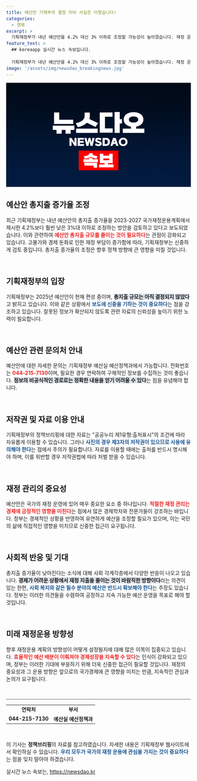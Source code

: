 ```yaml
---
title: 예산안 기재부의 결정 미비 사실은 이렇습니다!
categories:
  - 경제
excerpt: >
  기획재정부가 내년 예산안을 4.2% 대신 3% 이하로 조정할 가능성이 높아졌습니다. 재정 운용의 변화가 가져올 파장은? 클릭해 확인하세요!
feature_text: >
  ## koreaapp 실시간 뉴스 속보입니다.

  기획재정부가 내년 예산안을 4.2% 대신 3% 이하로 조정할 가능성이 높아졌습니다. 재정 운용의 변화가 가져올 파장은? 클릭해 확인하세요!
image: '/assets/img/newsdao_breakingnews.jpg'
---
```


<p><img src="/assets/img/newsdao_breakingnews.jpg" alt="koreaapp 속보" /></p>

<h2 data-ke-size="size26">예산안 총지출 증가율 조정</h2>

<p data-ke-size="size16">최근 기획재정부는 내년 예산안의 총지출 증가율을 2023-2027 국가재정운용계획에서 제시한 4.2%보다 훨씬 낮은 3%대 이하로 조정하는 방안을 검토하고 있다고 보도되었습니다. 이와 관련하여 <b><span style="color: #ee2323;">예산안 총지출 규모를 줄이는 것이 필요하다</span></b>는 관점이 강화되고 있습니다. 고물가와 경제 둔화로 인한 재정 부담이 증가함에 따라, 기획재정부는 신중하게 검토 중입니다. 총지출 증가율의 조정은 향후 정책 방향에 큰 영향을 미칠 것입니다.</p>

<p data-ke-size="size16">&nbsp;</p>

<h2 data-ke-size="size26">기획재정부의 입장</h2>

<p data-ke-size="size16">기획재정부는 2025년 예산안이 현재 편성 중이며, <b><span style="background-color: #21538527;">총지출 규모는 아직 결정되지 않았다</span></b>고 밝히고 있습니다. 이와 같은 상황에서 <b><span style="color: #1a5490;">보도에 신중을 기하는 것이 중요하다</span></b>는 점을 강조하고 있습니다. 잘못된 정보가 확산되지 않도록 관련 자료의 신뢰성을 높이기 위한 노력이 필요합니다.</p>

<p data-ke-size="size16">&nbsp;</p>

<h2 data-ke-size="size26">예산안 관련 문의처 안내</h2>

<p data-ke-size="size16">예산안에 대한 자세한 문의는 기획재정부 예산실 예산정책과에서 가능합니다. 전화번호는 <b><span style="color: #ee2323;">044-215-7130</span></b>이며, 필요한 경우 연락하여 구체적인 정보를 수집하는 것이 좋습니다. <b><span style="background-color: #21538527;">정보의 비공식적인 경로로는 정확한 내용을 얻기 어려울 수 있다</span></b>는 점을 유념해야 합니다.</p>

<p data-ke-size="size16">&nbsp;</p>

<h2 data-ke-size="size26">저작권 및 자료 이용 안내</h2>

<p data-ke-size="size16">기획재정부의 정책브리핑에 대한 자료는 "공공누리 제1유형:출처표시"의 조건에 따라 자유롭게 이용할 수 있습니다. 그러나 <b><span style="color: #1a5490;">사진의 경우 제3자의 저작권이 있으므로 사용에 유의해야 한다</span></b>는 점에서 주의가 필요합니다. 자료를 이용할 때에는 출처를 반드시 명시해야 하며, 이를 위반할 경우 저작권법에 따라 처벌 받을 수 있습니다.</p>

<p data-ke-size="size16">&nbsp;</p>

<h2 data-ke-size="size26">재정 관리의 중요성</h2>

<p data-ke-size="size16">예산안은 국가의 재정 운영에 있어 매우 중요한 요소 중 하나입니다. <b><span style="color: #ee2323;">적절한 재정 관리는 경제에 긍정적인 영향을 미친다</span></b>는 점에서 많은 경제학자와 전문가들이 강조하는 바입니다. 정부는 경제적인 상황을 반영하여 유연하게 예산을 조정할 필요가 있으며, 이는 국민의 삶에 직접적인 영향을 미치므로 신중한 접근이 요구됩니다.</p>

<p data-ke-size="size16">&nbsp;</p>

<h2 data-ke-size="size26">사회적 반응 및 기대</h2>

<p data-ke-size="size16">총지출 증가율이 낮아진다는 소식에 대해 사회 각계각층에서 다양한 반응이 나오고 있습니다. <b><span style="background-color: #21538527;">경제가 어려운 상황에서 재정 지출을 줄이는 것이 바람직한 방향이다</span></b>라는 의견이 있는 한편, <b><span style="color: #1a5490;">사회 복지와 같은 필수 분야의 예산은 반드시 확보해야 한다</span></b>는 주장도 있습니다. 정부는 이러한 의견들을 수렴하여 공정하고 지속 가능한 예산 운영을 목표로 해야 할 것입니다.</p>

<p data-ke-size="size16">&nbsp;</p>

<h2 data-ke-size="size26">미래 재정운용 방향성</h2>

<p data-ke-size="size16">향후 재정운용 계획의 방향성이 어떻게 설정될지에 대해 많은 이목이 집중되고 있습니다. <b><span style="color: #ee2323;">효율적인 예산 배분이 이뤄져야 경제성장을 지속할 수 있다</span></b>는 인식이 강화되고 있으며, 정부는 이러한 기대에 부응하기 위해 더욱 신중한 접근이 필요할 것입니다. 재정의 중요성과 그 운용 방향은 앞으로의 국가경제에 큰 영향을 미치는 만큼, 지속적인 관심과 논의가 요구됩니다.</p>

<p data-ke-size="size16">&nbsp;</p>

<hr style="height: 2px; background-color: #aaaaaa; border: none;">

<table>
    <tr>
        <td style="text-align: center; height: 17px;"><b>연락처</b></td>
        <td style="text-align: center; height: 17px;"><b>부서</b></td>
    </tr>
    <tr>
        <td style="text-align: center; height: 17px;"><b>044-215-7130</b></td>
        <td style="text-align: center; height: 17px;"><b>예산실 예산정책과</b></td>
    </tr>
</table>

<p data-ke-size="size16">&nbsp;</p>

<p data-ke-size="size16">이 기사는 <b>정책브리핑</b>의 자료를 참고하였습니다. 자세한 내용은 기획재정부 웹사이트에서 확인하실 수 있습니다. <b><span style="color: #1a5490;">우리 모두가 국가의 재정 운용에 관심을 가지는 것이 중요하다</span></b>는 점을 잊지 말아야 하겠습니다.</p>
실시간 뉴스 속보는, <a href="https://newsdao.kr" rel="dofollow">https://newsdao.kr</a>


